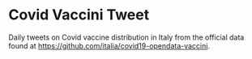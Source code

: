 # Covid Vaccini Tweet
Daily tweets on Covid vaccine distribution in Italy from the official data found at https://github.com/italia/covid19-opendata-vaccini.
